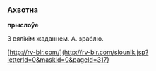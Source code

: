 ### Ахвотна
**прыслоўе**

З вялікім жаданнем. А. зраблю.

<a rel="author">[http://rv-blr.com/](http://rv-blr.com/slounik.jsp?letterId=0&maskId=0&pageId=317)</a>
